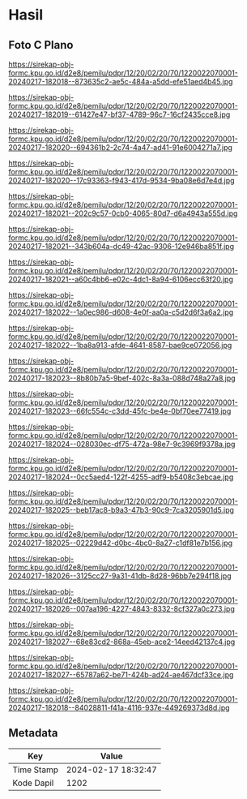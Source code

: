 # Hasil

## Foto C Plano

https://sirekap-obj-formc.kpu.go.id/d2e8/pemilu/pdpr/12/20/02/20/70/1220022070001-20240217-182018--873635c2-ae5c-484a-a5dd-efe51aed4b45.jpg

https://sirekap-obj-formc.kpu.go.id/d2e8/pemilu/pdpr/12/20/02/20/70/1220022070001-20240217-182019--61427e47-bf37-4789-96c7-16cf2435cce8.jpg

https://sirekap-obj-formc.kpu.go.id/d2e8/pemilu/pdpr/12/20/02/20/70/1220022070001-20240217-182020--694361b2-2c74-4a47-ad41-91e6004271a7.jpg

https://sirekap-obj-formc.kpu.go.id/d2e8/pemilu/pdpr/12/20/02/20/70/1220022070001-20240217-182020--17c93363-f943-417d-9534-9ba08e6d7e4d.jpg

https://sirekap-obj-formc.kpu.go.id/d2e8/pemilu/pdpr/12/20/02/20/70/1220022070001-20240217-182021--202c9c57-0cb0-4065-80d7-d6a4943a555d.jpg

https://sirekap-obj-formc.kpu.go.id/d2e8/pemilu/pdpr/12/20/02/20/70/1220022070001-20240217-182021--343b604a-dc49-42ac-9306-12e946ba851f.jpg

https://sirekap-obj-formc.kpu.go.id/d2e8/pemilu/pdpr/12/20/02/20/70/1220022070001-20240217-182021--a60c4bb6-e02c-4dc1-8a94-6106ecc63f20.jpg

https://sirekap-obj-formc.kpu.go.id/d2e8/pemilu/pdpr/12/20/02/20/70/1220022070001-20240217-182022--1a0ec986-d608-4e0f-aa0a-c5d2d6f3a6a2.jpg

https://sirekap-obj-formc.kpu.go.id/d2e8/pemilu/pdpr/12/20/02/20/70/1220022070001-20240217-182022--1ba8a913-afde-4641-8587-bae9ce072056.jpg

https://sirekap-obj-formc.kpu.go.id/d2e8/pemilu/pdpr/12/20/02/20/70/1220022070001-20240217-182023--8b80b7a5-9bef-402c-8a3a-088d748a27a8.jpg

https://sirekap-obj-formc.kpu.go.id/d2e8/pemilu/pdpr/12/20/02/20/70/1220022070001-20240217-182023--66fc554c-c3dd-45fc-be4e-0bf70ee77419.jpg

https://sirekap-obj-formc.kpu.go.id/d2e8/pemilu/pdpr/12/20/02/20/70/1220022070001-20240217-182024--028030ec-df75-472a-98e7-9c3969f9378a.jpg

https://sirekap-obj-formc.kpu.go.id/d2e8/pemilu/pdpr/12/20/02/20/70/1220022070001-20240217-182024--0cc5aed4-122f-4255-adf9-b5408c3ebcae.jpg

https://sirekap-obj-formc.kpu.go.id/d2e8/pemilu/pdpr/12/20/02/20/70/1220022070001-20240217-182025--beb17ac8-b9a3-47b3-90c9-7ca3205901d5.jpg

https://sirekap-obj-formc.kpu.go.id/d2e8/pemilu/pdpr/12/20/02/20/70/1220022070001-20240217-182025--02229d42-d0bc-4bc0-8a27-c1df81e7b156.jpg

https://sirekap-obj-formc.kpu.go.id/d2e8/pemilu/pdpr/12/20/02/20/70/1220022070001-20240217-182026--3125cc27-9a31-41db-8d28-96bb7e294f18.jpg

https://sirekap-obj-formc.kpu.go.id/d2e8/pemilu/pdpr/12/20/02/20/70/1220022070001-20240217-182026--007aa196-4227-4843-8332-8cf327a0c273.jpg

https://sirekap-obj-formc.kpu.go.id/d2e8/pemilu/pdpr/12/20/02/20/70/1220022070001-20240217-182027--68e83cd2-868a-45eb-ace2-14eed42137c4.jpg

https://sirekap-obj-formc.kpu.go.id/d2e8/pemilu/pdpr/12/20/02/20/70/1220022070001-20240217-182027--65787a62-be71-424b-ad24-ae467dcf33ce.jpg

https://sirekap-obj-formc.kpu.go.id/d2e8/pemilu/pdpr/12/20/02/20/70/1220022070001-20240217-182018--84028811-f41a-4116-937e-449269373d8d.jpg


## Metadata

| Key        | Value               |
| ---------- | ------------------- |
| Time Stamp | 2024-02-17 18:32:47 |
| Kode Dapil | 1202                |




